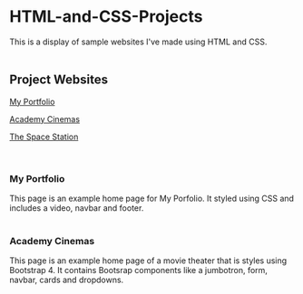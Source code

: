 # HTML-and-CSS-Projects

This is a display of sample websites I've made using HTML and CSS.
<br>
<br>
<h2>Project Websites</h2>


<a href="https://github.com/JimBeakIt/HTML-and-CSS-Projects/blob/main/Portfolio%20Website/myportfolio.html" target="_blank">My Portfolio</a>

<a href="https://github.com/JimBeakIt/HTML-and-CSS-Projects/blob/main/bootstrap4_project/academy_cinemas.html" target="_blank">Academy Cinemas</a>

<a href="https://github.com/JimBeakIt/HTML-and-CSS-Projects/blob/main/Project/index.html" target="_blank">The Space Station</a>
<br>
<br>
# <h3>My Portfolio</h3>
This page is an example home page for My Porfolio. It styled using CSS and includes a video, navbar and footer.
<br>
# <h3>Academy Cinemas</h3>
This page is an example home page of a movie theater that is styles using Bootstrap 4. It contains Bootsrap components like a jumbotron, form, navbar, cards and dropdowns.
